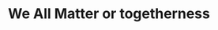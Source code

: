 ---
pid: ch440
title: We All Matter or togetherness
location_transcription: inter City
coordinates: "[-75.163132856823, 39.952253708874]"
zipcode: '19132'
gen_neighborhood: North Philadelphia
neighborhood: Strawberry Mansion
outside_phl: 
age: '56'
age_range: 50-59
instagram: 
image_file_name: ch_440.jpg
proposal_transcription: Police and young Blacks coming together to make a difference.
  To make a show that they matter also. What is happening is that the police need
  education and to spend time around young blacks to see what we go through
topic: African Americans,Unity,Youth
topic_summary: 0, 0, 0, 0
type: Other No Form
keywords_other: 
credit: Eugene Williams
image_labels: 
twitter: 
facebook: 
permalink: "/monuments/ch440/"
layout: item-page
---